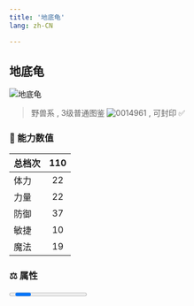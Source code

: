 ```yaml
---
title: '地底龟'
lang: zh-CN

---
```



## 地底龟

![地底龟](https://user-images.githubusercontent.com/78347270/115937637-638a6100-a4d3-11eb-8ca6-0b9eb09e7d2f.gif) 

> 野兽系 , 3级普通图鉴 ![0014961](https://user-images.githubusercontent.com/78347270/115963859-4ea5e000-a55c-11eb-84e2-5fee99d1fbb6.gif) , 可封印 ✅ 


### 💪 能力数值

| 总档次       | 110            |
| :----------- |:-------------:|
| 体力      | 22   <Stars :number="2" />  |
| 力量      | 22   <Stars :number="2" />  |
| 防御      | 37  <Stars :number="3.5" />  | 
| 敏捷      | 10  <Stars :number="1" />  | 
| 魔法      | 19  <Stars :number="2" />   | 


### ⚖️ 属性

<Progress earth :number="5" />

<Progress water :number="0" />

<Progress fire :number="0" />

<Progress wind :number="5" />

### ✨ 技能栏 <Strong>8个</Strong>

- 攻击
- 防御

### 👶 1级出现点

- 无